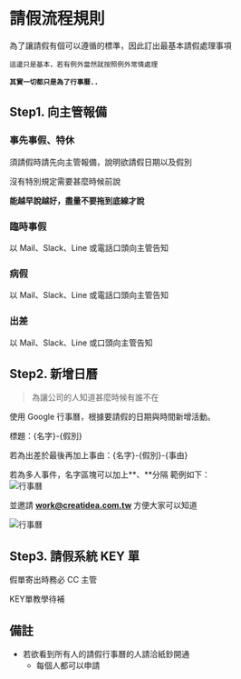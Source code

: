 # 請假流程規則

為了讓請假有個可以遵循的標準，因此訂出最基本請假處理事項

`這邊只是基本，若有例外當然就按照例外常情處理`

**`其實一切都只是為了行事曆..`**

## Step1. 向主管報備

### 事先事假、特休

須請假時請先向主管報備，說明欲請假日期以及假別

沒有特別規定需要甚麼時候前說

**能越早說越好，盡量不要拖到底線才說**

### 臨時事假
以 Mail、Slack、Line 或電話口頭向主管告知

### 病假
以 Mail、Slack、Line 或電話口頭向主管告知

### 出差

以 Mail、Slack、Line 或口頭向主管告知

## Step2. 新增日曆

> 為讓公司的人知道甚麼時候有誰不在

使用 Google 行事曆，根據要請假的日期與時間新增活動。

標題：{名字}-{假別}

若為出差於最後再加上事由：{名字}-{假別}-{事由}

若為多人事件，名字區塊可以加上**、**分隔
範例如下：
<br/>
![行事曆](http://imgur.com/vPGfkUY.png)

並邀請 **work@creatidea.com.tw** 方便大家可以知道

![行事曆](http://imgur.com/XiBO5ih.png)

## Step3. 請假系統 KEY 單

假單寄出時務必 CC 主管

KEY單教學待補

## 備註

 - 若欲看到所有人的請假行事曆的人請洽紙鈔開通
   - 每個人都可以申請 
